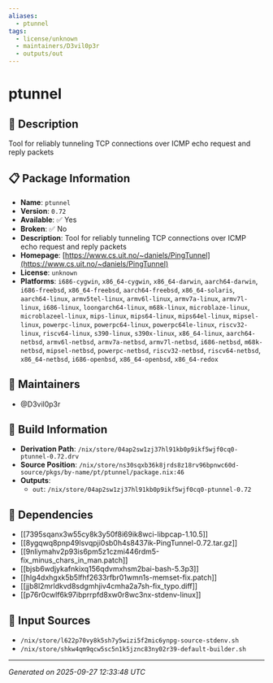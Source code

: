 ```yaml
---
aliases:
  - ptunnel
tags:
  - license/unknown
  - maintainers/D3vil0p3r
  - outputs/out
---
```


# ptunnel

## 📝 Description

Tool for reliably tunneling TCP connections over ICMP echo request and reply packets

## 📋 Package Information

- **Name**: `ptunnel`
- **Version**: `0.72`
- **Available**: ✅ Yes
- **Broken**: ✅ No
- **Description**: Tool for reliably tunneling TCP connections over ICMP echo request and reply packets
- **Homepage**: [https://www.cs.uit.no/~daniels/PingTunnel](https://www.cs.uit.no/~daniels/PingTunnel)
- **License**: `unknown`
- **Platforms**: `i686-cygwin`, `x86_64-cygwin`, `x86_64-darwin`, `aarch64-darwin`, `i686-freebsd`, `x86_64-freebsd`, `aarch64-freebsd`, `x86_64-solaris`, `aarch64-linux`, `armv5tel-linux`, `armv6l-linux`, `armv7a-linux`, `armv7l-linux`, `i686-linux`, `loongarch64-linux`, `m68k-linux`, `microblaze-linux`, `microblazeel-linux`, `mips-linux`, `mips64-linux`, `mips64el-linux`, `mipsel-linux`, `powerpc-linux`, `powerpc64-linux`, `powerpc64le-linux`, `riscv32-linux`, `riscv64-linux`, `s390-linux`, `s390x-linux`, `x86_64-linux`, `aarch64-netbsd`, `armv6l-netbsd`, `armv7a-netbsd`, `armv7l-netbsd`, `i686-netbsd`, `m68k-netbsd`, `mipsel-netbsd`, `powerpc-netbsd`, `riscv32-netbsd`, `riscv64-netbsd`, `x86_64-netbsd`, `i686-openbsd`, `x86_64-openbsd`, `x86_64-redox`
## 👥 Maintainers

- @D3vil0p3r


## 🔧 Build Information

- **Derivation Path**: `/nix/store/04ap2sw1zj37hl91kb0p9ikf5wjf0cq0-ptunnel-0.72.drv`
- **Source Position**: `/nix/store/ns30sqxb36k8jrds8z18rv96bpnwc60d-source/pkgs/by-name/pt/ptunnel/package.nix:46`
- **Outputs**:
  - `out`:  `/nix/store/04ap2sw1zj37hl91kb0p9ikf5wjf0cq0-ptunnel-0.72`

## 🔗 Dependencies

- [[7395sqanx3w55cy8k3y50f8i69ik8wci-libpcap-1.10.5]]
- [[8ygqwq8pnp49lsvqpji0sb0h4s8437ik-PingTunnel-0.72.tar.gz]]
- [[9nliymahv2p93is6pm5z1czmi446rdm5-fix_minus_chars_in_man.patch]]
- [[bjsb6wdjykafnkixq156qdvmxhsm2bai-bash-5.3p3]]
- [[hlg4dxhgxk5b5lfhf2633rfbr01wmn1s-memset-fix.patch]]
- [[jjb8l2mrldkvd8sdgmhjiv4cmha2a7sh-fix_typo.diff]]
- [[p76r0cwlf6k97ibprrpfd8xw0r8wc3nx-stdenv-linux]]

## 📁 Input Sources

- `/nix/store/l622p70vy8k5sh7y5wizi5f2mic6ynpg-source-stdenv.sh`
- `/nix/store/shkw4qm9qcw5sc5n1k5jznc83ny02r39-default-builder.sh`

---
*Generated on 2025-09-27 12:33:48 UTC*
